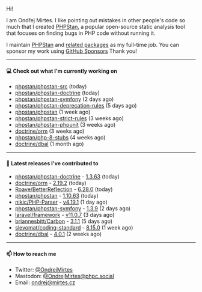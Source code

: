 Hi!

I am Ondřej Mirtes. I like pointing out mistakes in other people's code so much that I created [PHPStan](https://phpstan.org/), a popular open-source static analysis tool that focuses on finding bugs in PHP code without running it.

I maintain [PHPStan](https://github.com/phpstan/phpstan) and [related packages](https://github.com/phpstan/) as my full-time job. You can sponsor my work using [GitHub Sponsors](https://github.com/sponsors/ondrejmirtes) Thank you!

---

#### 💻 Check out what I'm currently working on

- [phpstan/phpstan-src](https://github.com/phpstan/phpstan-src) (today)
- [phpstan/phpstan-doctrine](https://github.com/phpstan/phpstan-doctrine) (today)
- [phpstan/phpstan-symfony](https://github.com/phpstan/phpstan-symfony) (2 days ago)
- [phpstan/phpstan-deprecation-rules](https://github.com/phpstan/phpstan-deprecation-rules) (5 days ago)
- [phpstan/phpstan](https://github.com/phpstan/phpstan) (1 week ago)
- [phpstan/phpstan-strict-rules](https://github.com/phpstan/phpstan-strict-rules) (3 weeks ago)
- [phpstan/phpstan-phpunit](https://github.com/phpstan/phpstan-phpunit) (3 weeks ago)
- [doctrine/orm](https://github.com/doctrine/orm) (3 weeks ago)
- [phpstan/php-8-stubs](https://github.com/phpstan/php-8-stubs) (4 weeks ago)
- [doctrine/dbal](https://github.com/doctrine/dbal) (1 month ago)

---

#### 🔭 Latest releases I've contributed to

- [phpstan/phpstan-doctrine](https://github.com/phpstan/phpstan-doctrine) - [1.3.63](https://github.com/phpstan/phpstan-doctrine/releases/tag/1.3.63) (today)
- [doctrine/orm](https://github.com/doctrine/orm) - [2.19.2](https://github.com/doctrine/orm/releases/tag/2.19.2) (today)
- [Roave/BetterReflection](https://github.com/Roave/BetterReflection) - [6.28.0](https://github.com/Roave/BetterReflection/releases/tag/6.28.0) (today)
- [phpstan/phpstan](https://github.com/phpstan/phpstan) - [1.10.63](https://github.com/phpstan/phpstan/releases/tag/1.10.63) (today)
- [nikic/PHP-Parser](https://github.com/nikic/PHP-Parser) - [v4.19.1](https://github.com/nikic/PHP-Parser/releases/tag/v4.19.1) (1 day ago)
- [phpstan/phpstan-symfony](https://github.com/phpstan/phpstan-symfony) - [1.3.9](https://github.com/phpstan/phpstan-symfony/releases/tag/1.3.9) (2 days ago)
- [laravel/framework](https://github.com/laravel/framework) - [v11.0.7](https://github.com/laravel/framework/releases/tag/v11.0.7) (3 days ago)
- [briannesbitt/Carbon](https://github.com/briannesbitt/Carbon) - [3.1.1](https://github.com/briannesbitt/Carbon/releases/tag/3.1.1) (5 days ago)
- [slevomat/coding-standard](https://github.com/slevomat/coding-standard) - [8.15.0](https://github.com/slevomat/coding-standard/releases/tag/8.15.0) (1 week ago)
- [doctrine/dbal](https://github.com/doctrine/dbal) - [4.0.1](https://github.com/doctrine/dbal/releases/tag/4.0.1) (2 weeks ago)

---

#### 📫 How to reach me

- Twitter: [@OndrejMirtes](https://twitter.com/ondrejmirtes)
- Mastodon: [@OndrejMirtes@phpc.social](https://phpc.social/@OndrejMirtes)
- Email: [ondrej@mirtes.cz](mailto:ondrej@mirtes.cz)

